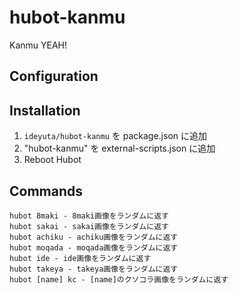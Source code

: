 # hubot-kanmu

Kanmu YEAH!

## Configuration

## Installation

1. `ideyuta/hubot-kanmu` を package.json に追加
2. "hubot-kanmu" を external-scripts.json に追加
3. Reboot Hubot

## Commands

```
hubot 8maki - 8maki画像をランダムに返す
hubot sakai - sakai画像をランダムに返す
hubot achiku - achiku画像をランダムに返す
hubot moqada - moqada画像をランダムに返す
hubot ide - ide画像をランダムに返す
hubot takeya - takeya画像をランダムに返す
hubot [name] kc - [name]のクソコラ画像をランダムに返す
```
